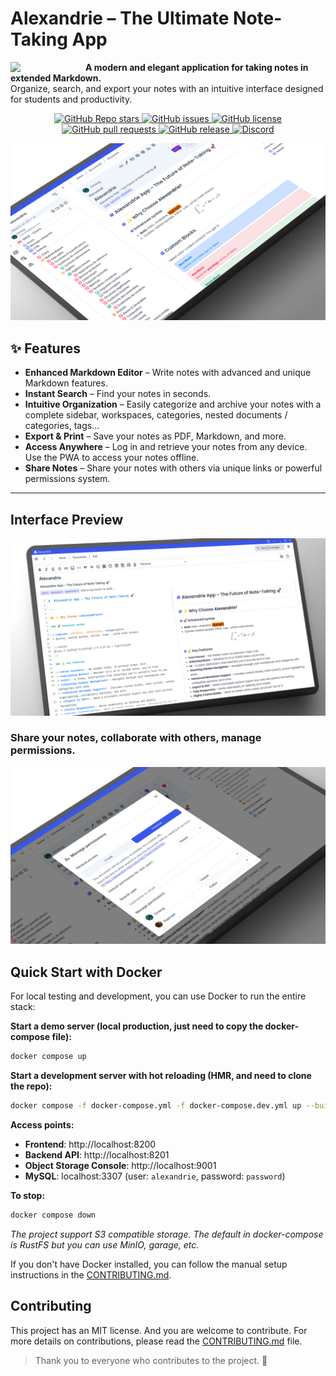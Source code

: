 # Alexandrie – The Ultimate Note-Taking App

<img src="./frontend/public/Logo/Alexandrie-logo-dark.png" width="120" align="left">

<b>A modern and elegant application for taking notes in extended Markdown.</b><br>
Organize, search, and export your notes with an intuitive interface designed for students and productivity.

<p align="center">
  <a href="https://github.com/Smaug6739/Alexandrie/stargazers">
    <img alt="GitHub Repo stars" src="https://img.shields.io/github/stars/Smaug6739/Alexandrie?style=social">
  </a>
  <a href="https://github.com/Smaug6739/Alexandrie/issues">
    <img alt="GitHub issues" src="https://img.shields.io/github/issues/Smaug6739/Alexandrie">
  </a>
  <a href="https://github.com/Smaug6739/Alexandrie/blob/main/LICENSE">
    <img alt="GitHub license" src="https://img.shields.io/github/license/Smaug6739/Alexandrie">
  </a>
  <a href="https://github.com/Smaug6739/Alexandrie/pulls">
    <img alt="GitHub pull requests" src="https://img.shields.io/github/issues-pr/Smaug6739/Alexandrie">
  </a>
    <a href="https://github.com/Smaug6739/Alexandrie/releases">
    <img alt="GitHub release" src="https://img.shields.io/github/v/release/Smaug6739/Alexandrie">
  </a>
  <a href="https://discord.gg/UPsEg6egPj">
    <img alt="Discord" src="https://img.shields.io/badge/Discord-%235865F2.svg?&logo=discord&logoColor=white">
  </a>
</p>

![alexandrie-hub fr_dashboard_docs_218914302160015361](.github/present.png)

## ✨ Features

- **Enhanced Markdown Editor** – Write notes with advanced and unique Markdown features.
- **Instant Search** – Find your notes in seconds.
- **Intuitive Organization** – Easily categorize and archive your notes with a complete sidebar, workspaces, categories, nested documents / categories, tags...
- **Export & Print** – Save your notes as PDF, Markdown, and more.
- **Access Anywhere** – Log in and retrieve your notes from any device. Use the PWA to access your notes offline.
- **Share Notes** – Share your notes with others via unique links or powerful permissions system.

---

## Interface Preview

![Interface 2](./frontend/public/screenshots/mock/2.png)

### Share your notes, collaborate with others, manage permissions.

![Interface 3](./frontend/public/screenshots/mock/3.png)

## Quick Start with Docker

For local testing and development, you can use Docker to run the entire stack:

**Start a demo server (local production, just need to copy the docker-compose file):**

```bash
docker compose up
```

**Start a development server with hot reloading (HMR, and need to clone the repo):**

```bash
docker compose -f docker-compose.yml -f docker-compose.dev.yml up --build
```

**Access points:**

- **Frontend**: http://localhost:8200
- **Backend API**: http://localhost:8201
- **Object Storage Console**: http://localhost:9001
- **MySQL**: localhost:3307 (user: `alexandrie`, password: `password`)

**To stop:**

```bash
docker compose down
```

_The project support S3 compatible storage. The default in docker-compose is RustFS but you can use MinIO, garage, etc._

If you don't have Docker installed, you can follow the manual setup instructions in the [CONTRIBUTING.md](./CONTRIBUTING.md).

## Contributing

This project has an MIT license. And you are welcome to contribute.
For more details on contributions, please read the [CONTRIBUTING.md](./CONTRIBUTING.md) file.

> Thank you to everyone who contributes to the project. 🎉
